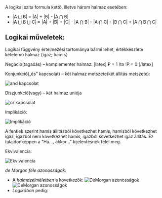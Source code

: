 A logikai szita formula kettő, illetve három halmaz esetében:

 - |A ⋃ B| = |A| + |B| - |A ⋂ B|
 - |A ⋃ B ⋃ C| = |A| + |B| + |C| - |A ⋂ B| - |A ⋂ C| - |B ⋂ C| + |A ⋂ B ⋂ C|

## Logikai műveletek:

Logikai függvény értelmezési tartománya bármi lehet, értékkészlete kételemű halmaz {igaz; hamis}

Negáció(tagadás) – komplementer halmaz:
[latex] P = 1 \to !P = 0 [/latex]

Konjunkció(„és” kapcsolat) – két halmaz metszete(két állítás metszete):

![and kapcsolat](http://i.imgur.com/EvhuQQm.png)

Diszjunkció(vagy) – két halmaz uniója

![or kapcsolat](http://i.imgur.com/lNOEA2x.png)

Implikáció:

![Implikáció](http://i.imgur.com/Y28cCZE.png)

A fentiek szerint hamis állításból következhet hamis, hamisból következhet igaz, igazból nem következhet hamis, igazból következhet igaz állítás. Ez tulajdonképpen a "Ha..., akkor..." kijelentésnek felel meg.

Ekvivalencia:

![Ekvivalencia](http://i.imgur.com/LkAg5v6.png)

*de Morgan féle azonosságok*:

 - A *halmazelméletben* a következők:
![DeMorgan azonosságok](http://i.imgur.com/iRtcdCe.png)
![DeMorgan azonosságok](http://i.imgur.com/PCTNS7L.png)
 - *Logikában* pedig:
